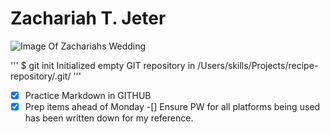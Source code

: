 # Zachariah T. Jeter

![Image Of Zachariahs Wedding]("C:\Users\zachj\iCloudPhotos\Photos\DSC_5630.jpg")

'''
$ git init 
Initialized empty GIT repository in /Users/skills/Projects/recipe-repository/.git/
'''
-[x] Practice Markdown in GITHUB
-[x] Prep items ahead of Monday
-[] Ensure PW for all platforms being used has been written down for my reference. 
